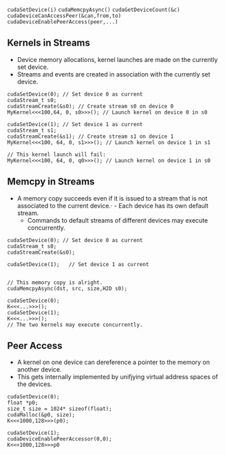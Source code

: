 ```cudaSetDevice(i)```
```cudaMemcpyAsync()```
```cudaGetDeviceCount(&c)```
```cudaDeviceCanAccessPeer(&can,from,to)```
```cudaDeviceEnablePeerAccess(peer,...)```

## Kernels in Streams
- Device memory allocations, kernel launches are made on the currently set device.
- Streams and events are created in association with the currently set device.
```
cudaSetDevice(0); // Set device 0 as current 
cudaStream_t s0;
cudaStreamCreate(&s0); // Create stream s0 on device 0
MyKernel<<<100,64, 0, s0>>>(); // Launch kernel on device 0 in s0 

cudaSetDevice(1); // Set device 1 as current 
cudaStream_t s1;
cudaStreamCreate(&s1); // Create stream s1 on device 1
MyKernel<<<100, 64, 0, s1>>>(); // Launch kernel on device 1 in s1

// This kernel launch will fail:
MyKernel<<<100, 64, 0, q0>>>(); // Launch kernel on device 1 in s0
```

## Memcpy in Streams
- A memory copy succeeds even if it is issued to a stream that is not associated to the current device.· - Each device has its own default stream.
    - Commands to default streams of different devices may execute concurrently.

```
cudaSetDevice(0); // Set device 0 as current		
cudaStream_t s0;		
cudaStreamCreate(&s0);	

cudaSetDevice(1);	// Set device 1 as current


// This memory copy is alright.		
cudaMemcpyAsync(dst, src, size,H2D s0);
```

```
cudaSetDevice(0);
K<<<...>>>();
cudaSetDevice(1); 
K<<<...>>>();
// The two kernels may execute concurrently.
```

## Peer Access
- A kernel on one device can dereference a pointer to the memory on another device. 
- This gets internally implemented by unifjying virtual address spaces of the devices.
```
cudaSetDevice(0); 
float *p0;
size_t size = 1024* sizeof(float); 
cudaMalloc(&p0, size); 
K<<<1000,128>>>(p0); 

cudaSetDevice(1);
cudaDeviceEnablePeerAccessor(0,0); 
K<<<1000,128>>>p0
```